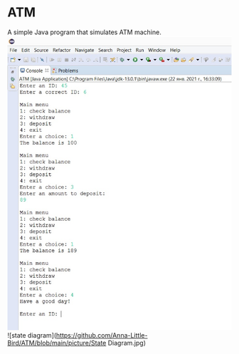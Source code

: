 # ATM
A simple Java program that simulates ATM machine.
![photo of a console running the programm](https://github.com/Anna-Little-Bird/ATM/blob/main/picture/ATM.jpg)
![state diagram](https://github.com/Anna-Little-Bird/ATM/blob/main/picture/State Diagram.jpg)
